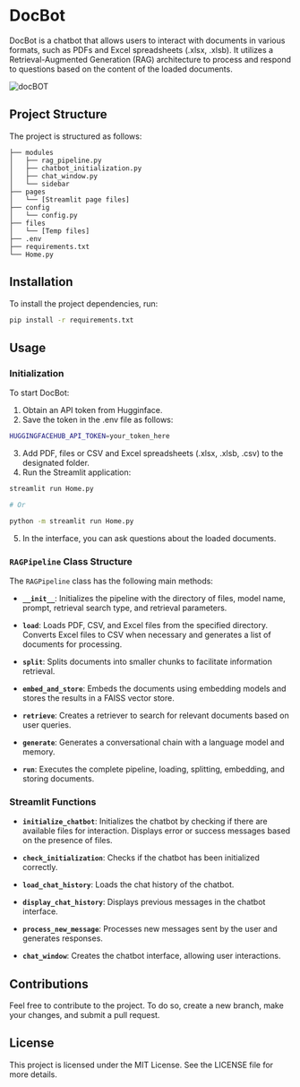 # DocBot

DocBot is a chatbot that allows users to interact with documents in various formats, such as PDFs and Excel spreadsheets (.xlsx, .xlsb). It utilizes a Retrieval-Augmented Generation (RAG) architecture to process and respond to questions based on the content of the loaded documents.

![docBOT](https://github.com/user-attachments/assets/76666c7f-57ba-46bc-ade8-9b422846d0e0)
## Project Structure

The project is structured as follows:

```
├── modules
│   ├── rag_pipeline.py
│   ├── chatbot_initialization.py
│   ├── chat_window.py
│   └── sidebar
├── pages
│   └── [Streamlit page files]
├── config
│   └── config.py
├── files
│   └── [Temp files]
├── .env
├── requirements.txt
└── Home.py
```

## Installation

To install the project dependencies, run:

```bash
pip install -r requirements.txt
```

## Usage

### Initialization

To start DocBot:

1. Obtain an API token from Hugginface.
2. Save the token in the .env file as follows:

```bash
HUGGINGFACEHUB_API_TOKEN=your_token_here
```
3. Add PDF, files or CSV and Excel spreadsheets (.xlsx, .xlsb, .csv) to the designated folder.
4. Run the Streamlit application:

```bash
streamlit run Home.py 

# Or

python -m streamlit run Home.py
```

5. In the interface, you can ask questions about the loaded documents.

### `RAGPipeline` Class Structure

The `RAGPipeline` class has the following main methods:

- **`__init__`**: Initializes the pipeline with the directory of files, model name, prompt, retrieval search type, and retrieval parameters.
  
- **`load`**: Loads PDF, CSV, and Excel files from the specified directory. Converts Excel files to CSV when necessary and generates a list of documents for processing.

- **`split`**: Splits documents into smaller chunks to facilitate information retrieval.

- **`embed_and_store`**: Embeds the documents using embedding models and stores the results in a FAISS vector store.

- **`retrieve`**: Creates a retriever to search for relevant documents based on user queries.

- **`generate`**: Generates a conversational chain with a language model and memory.

- **`run`**: Executes the complete pipeline, loading, splitting, embedding, and storing documents.

### Streamlit Functions

- **`initialize_chatbot`**: Initializes the chatbot by checking if there are available files for interaction. Displays error or success messages based on the presence of files.

- **`check_initialization`**: Checks if the chatbot has been initialized correctly.

- **`load_chat_history`**: Loads the chat history of the chatbot.

- **`display_chat_history`**: Displays previous messages in the chatbot interface.

- **`process_new_message`**: Processes new messages sent by the user and generates responses.

- **`chat_window`**: Creates the chatbot interface, allowing user interactions.

## Contributions

Feel free to contribute to the project. To do so, create a new branch, make your changes, and submit a pull request.

## License

This project is licensed under the MIT License. See the LICENSE file for more details.

